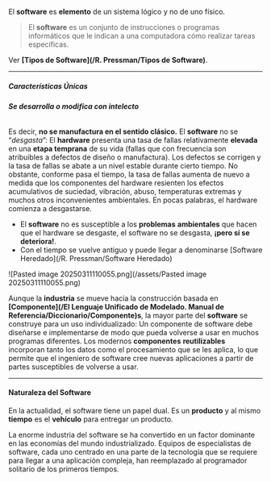 El **software** es **elemento** de un sistema lógico y no de uno físico. 
> El **software** es un conjunto de instrucciones o programas informáticos que le indican a una computadora cómo realizar tareas específicas.

Ver **[Tipos de Software](/R. Pressman/Tipos de Software)**.
****
##### **Características Únicas**
###### **Se desarrolla o modifica con intelecto**  
Es decir, **no se manufactura en el sentido clásico.**
El **software** no se “*desgasta*”:
	El **hardware** presenta una tasa de fallas relativamente **elevada** en una **etapa temprana** de su vida (fallas que con frecuencia son atribuibles a defectos de diseño o manufactura). Los defectos se corrigen y la tasa de fallas se abate a un nivel estable durante cierto tiempo. No obstante, conforme pasa el tiempo, la tasa de fallas aumenta de nuevo a medida que los componentes del hardware resienten los efectos acumulativos de suciedad, vibración, abuso, temperaturas extremas y muchos otros inconvenientes ambientales. En pocas palabras, el hardware comienza a desgastarse. 

- El **software** no es susceptible a los **problemas** **ambientales** que hacen que el hardware se desgaste, el software no se desgasta, **¡pero sí se deteriora!**.
- Con el tiempo se vuelve antiguo y puede llegar a denominarse [Software Heredado](/R. Pressman/Software Heredado)

![Pasted image 20250311110055.png](/assets/Pasted image 20250311110055.png)

Aunque la **industria** se mueve hacia la construcción basada en **[Componente](/El Lenguaje Unificado de Modelado. Manual de Referencia/Diccionario/Componente)s**, la mayor parte del **software** se construye para un uso individualizado: Un componente de software debe diseñarse e implementarse de modo que pueda volverse a usar en muchos programas diferentes. Los modernos **componentes** **reutilizables** incorporan tanto los datos como el procesamiento que se les aplica, lo que permite que el ingeniero de software cree nuevas aplicaciones a partir de partes susceptibles de volverse a usar.
****
#### **Naturaleza del Software**
En la actualidad, el software tiene un papel dual. Es un **producto** y al mismo **tiempo** es el **vehículo** para entregar un producto.

La enorme industria del software se ha convertido en un factor dominante en las economías del mundo industrializado. Equipos de especialistas de software, cada uno centrado en una parte de la tecnología que se requiere para llegar a una aplicación compleja, han reemplazado al programador solitario de los primeros tiempos.